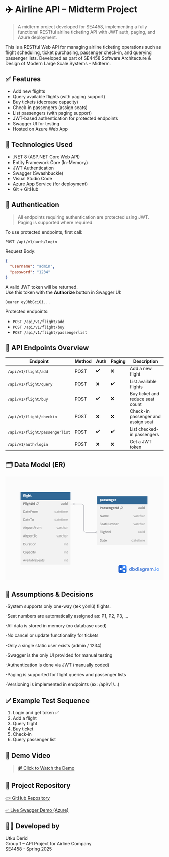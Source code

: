 # ✈️ Airline API – Midterm Project
> A midterm project developed for SE4458, implementing a fully functional RESTful airline ticketing API with JWT auth, paging, and Azure deployment.

This is a RESTful Web API for managing airline ticketing operations such as flight scheduling, ticket purchasing, passenger check-in, and querying passenger lists. Developed as part of SE4458 Software Architecture & Design of Modern Large Scale Systems – Midterm.

## ✅ Features

- Add new flights
- Query available flights (with paging support)
- Buy tickets (decrease capacity)
- Check-in passengers (assign seats)
- List passengers (with paging support)
- JWT-based authentication for protected endpoints
- Swagger UI for testing
- Hosted on Azure Web App


## 🚀 Technologies Used

- .NET 8 (ASP.NET Core Web API)
- Entity Framework Core (In-Memory)
- JWT Authentication
- Swagger (Swashbuckle)
- Visual Studio Code
- Azure App Service (for deployment)
- Git + GitHub

## 🔐 Authentication
> All endpoints requiring authentication are protected using JWT. Paging is supported where required.

To use protected endpoints, first call:

```
POST /api/v1/auth/login
```

Request Body:
```json
{
  "username": "admin",
  "password": "1234"
}
```

A valid JWT token will be returned.  
Use this token with the **Authorize** button in Swagger UI:

```
Bearer eyJhbGciOi...
```

Protected endpoints:
- `POST /api/v1/flight/add`
- `POST /api/v1/flight/buy`
- `POST /api/v1/flight/passengerlist`

## 📄 API Endpoints Overview

| Endpoint                             | Method | Auth | Paging | Description                          |
|--------------------------------------|--------|------|--------|--------------------------------------|
| `/api/v1/flight/add`                 | POST   | ✔️   | ❌     | Add a new flight                     |
| `/api/v1/flight/query`               | POST   | ❌   | ✔️     | List available flights               |
| `/api/v1/flight/buy`                 | POST   | ✔️   | ❌     | Buy ticket and reduce seat count     |
| `/api/v1/flight/checkin`             | POST   | ❌   | ❌     | Check-in passenger and assign seat   |
| `/api/v1/flight/passengerlist`       | POST   | ✔️   | ✔️     | List checked-in passengers           |
| `/api/v1/auth/login`                 | POST   | ❌   | ❌     | Get a JWT token                      |

## 🗂 Data Model (ER)

![ER Diagram](./er-diagram.png)


## 🧠 Assumptions & Decisions

-System supports only one-way (tek yönlü) flights.

-Seat numbers are automatically assigned as: P1, P2, P3, ...

-All data is stored in memory (no database used)

-No cancel or update functionality for tickets

-Only a single static user exists (admin / 1234)

-Swagger is the only UI provided for manual testing

-Authentication is done via JWT (manually coded)

-Paging is supported for flight queries and passenger lists

-Versioning is implemented in endpoints (ex: /api/v1/...)

## ✅ Example Test Sequence

1. Login and get token ✅  
2. Add a flight  
3. Query flight  
4. Buy ticket  
5. Check-in  
6. Query passenger list

## 🎥 Demo Video

> [📹 Click to Watch the Demo](https://drive.google.com/file/d/1dWI0CeR0j5EOXHz10TBr00GClSuzw2_M/view)

## 🔗 Project Repository

[👉 GitHub Repository](https://github.com/utku1608/AirlineApi-Midterm)

[✅ Live Swagger Demo (Azure)](https://airline-api-utku123.azurewebsites.net/swagger/index.html)

## 👨‍💻 Developed by

Utku Derici  
Group 1 – API Project for Airline Company  
SE4458 - Spring 2025
